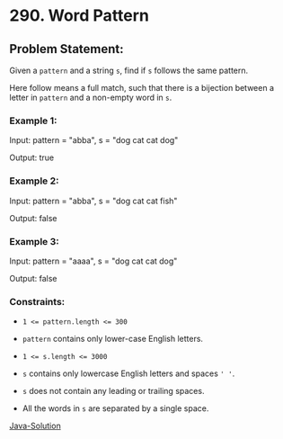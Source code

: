 # 290. Word Pattern

## Problem Statement:

Given a `pattern` and a string `s`, find if `s` follows the same pattern.

Here follow means a full match, such that there is a bijection between a letter in `pattern` and a non-empty word in `s`.

### Example 1:

Input: pattern = "abba", s = "dog cat cat dog"

Output: true

### Example 2:

Input: pattern = "abba", s = "dog cat cat fish"

Output: false

### Example 3:

Input: pattern = "aaaa", s = "dog cat cat dog"

Output: false

### Constraints:

* `1 <= pattern.length <= 300`

* `pattern` contains only lower-case English letters.

* `1 <= s.length <= 3000`

* `s` contains only lowercase English letters and spaces `' '`.

* `s` does not contain any leading or trailing spaces.

* All the words in `s` are separated by a single space.

[Java-Solution](./solution.java)

